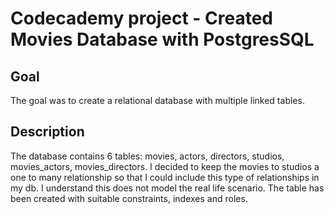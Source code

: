 # Codecademy project - Created Movies Database with PostgresSQL
## Goal
The goal was to create a relational database with multiple linked tables.
## Description
The database contains 6 tables: movies, actors, directors, studios, movies_actors, movies_directors. I decided to keep the movies to studios a one to many relationship so that I could include this type of relationships in my db. I understand this does not model the real life scenario. The table has been created with suitable constraints, indexes and roles.
